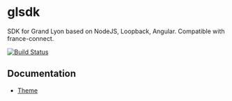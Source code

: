 # glsdk
SDK for Grand Lyon based on NodeJS, Loopback, Angular. Compatible with france-connect.

[![Build Status](https://travis-ci.org/grandlyon/glsdk-client.svg?branch=master)](https://travis-ci.org/grandlyon/glsdk-client)

## Documentation

 * [Theme] 

[Theme]: doc/theme.md
